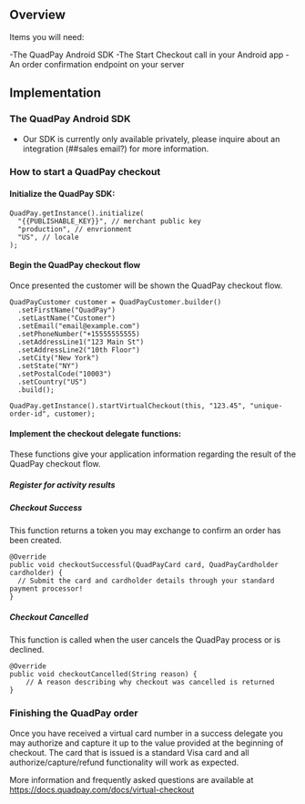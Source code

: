 
## Overview
Items you will need:

-The QuadPay Android SDK
-The Start Checkout call in your Android app
-An order confirmation endpoint on your server

## Implementation

### The QuadPay Android SDK

- Our SDK is currently only available privately, please inquire about an integration (##sales email?) for more information.

### How to start a QuadPay checkout

#### Initialize the QuadPay SDK:

```
QuadPay.getInstance().initialize(
  "{{PUBLISHABLE_KEY}}", // merchant public key
  "production", // envrionment
  "US", // locale
);
```

#### Begin the QuadPay checkout flow

Once presented the customer will be shown the QuadPay checkout flow.

```
QuadPayCustomer customer = QuadPayCustomer.builder()
  .setFirstName("QuadPay")
  .setLastName("Customer")
  .setEmail("email@example.com")
  .setPhoneNumber("+15555555555)
  .setAddressLine1("123 Main St")
  .setAddressLine2("10th Floor")
  .setCity("New York")
  .setState("NY")
  .setPostalCode("10003")
  .setCountry("US")
  .build();

QuadPay.getInstance().startVirtualCheckout(this, "123.45", "unique-order-id", customer);
```

#### Implement the checkout delegate functions:

These functions give your application information regarding the result of the QuadPay checkout flow.

##### Register for activity results

##### Checkout Success

This function returns a token you may exchange to confirm an order has been created.

```
@Override
public void checkoutSuccessful(QuadPayCard card, QuadPayCardholder cardholder) {
  // Submit the card and cardholder details through your standard payment processor!
}
```

##### Checkout Cancelled

This function is called when the user cancels the QuadPay process or is declined.

```
@Override
public void checkoutCancelled(String reason) {
    // A reason describing why checkout was cancelled is returned
}
```

### Finishing the QuadPay order

Once you have received a virtual card number in a success delegate you may authorize and capture it up to the value provided at the beginning of checkout. The card that is issued is a standard Visa card and all authorize/capture/refund functionality will work as expected.

More information and frequently asked questions are available at https://docs.quadpay.com/docs/virtual-checkout

